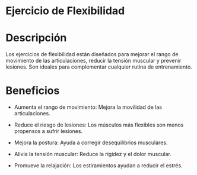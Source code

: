 # Ejercicio de Flexibilidad

# Descripción
Los ejercicios de flexibilidad están diseñados para mejorar el rango de movimiento de las articulaciones, reducir la tensión muscular y prevenir lesiones. Son ideales para complementar cualquier rutina de entrenamiento.

# Beneficios
- Aumenta el rango de movimiento: Mejora la movilidad de las articulaciones.

- Reduce el riesgo de lesiones: Los músculos más flexibles son menos propensos a sufrir lesiones.

- Mejora la postura: Ayuda a corregir desequilibrios musculares.

- Alivia la tensión muscular: Reduce la rigidez y el dolor muscular.

- Promueve la relajación: Los estiramientos ayudan a reducir el estrés.
